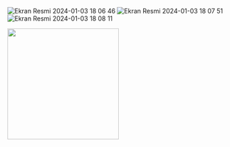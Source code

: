 ![Ekran Resmi 2024-01-03 18 06 46](https://github.com/mkemalarda/HikeApp/assets/101436801/ad8c65c8-60b6-4d84-a04e-931262d293f0)
![Ekran Resmi 2024-01-03 18 07 51](https://github.com/mkemalarda/HikeApp/assets/101436801/3b5b1709-e0b0-4e0e-8d5e-9fb13c48fda1)
![Ekran Resmi 2024-01-03 18 08 11](https://github.com/mkemalarda/HikeApp/assets/101436801/861fd790-b6c1-43c6-8da5-ff1bac3ff2c5)

<img src="https://github.com/mkemalarda/HikeApp/assets/101436801/3b5b1709-e0b0-4e0e-8d5e-9fb13c48fda1" width="250">
